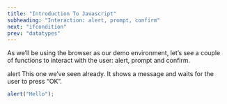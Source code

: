 ```yaml
---
title: "Introduction To Javascript"
subheading: "Interaction: alert, prompt, confirm"
next: "ifcondition"
prev: "datatypes"
---
```


As we’ll be using the browser as our demo environment, let’s see a couple of functions to interact with the user: alert, prompt and confirm.

alert
This one we’ve seen already. It shows a message and waits for the user to press “OK”.

```javascript
alert("Hello");
```
